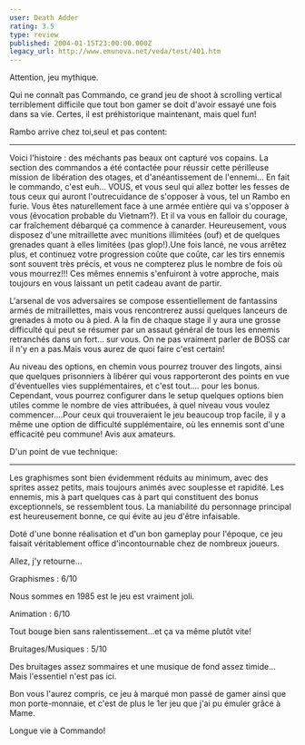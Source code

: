 ```yaml
---
user: Death Adder
rating: 3.5
type: review
published: 2004-01-15T23:00:00.000Z
legacy_url: http://www.emunova.net/veda/test/401.htm
---
```

Attention, jeu mythique.  

  

Qui ne connaît pas Commando, ce grand jeu de shoot à scrolling vertical terriblement difficile que tout bon gamer se doit d'avoir essayé une fois dans sa vie. Certes, il est préhistorique maintenant, mais quel fun!  

  

  

Rambo arrive chez toi,seul et pas content:  

----------------------------------------------------  

Voici l'histoire : des méchants pas beaux ont capturé vos copains. La section des commandos a été contactée pour réussir cette périlleuse mission de libération des otages, et d'anéantissement de l'ennemi... En fait le commando, c'est euh... VOUS, et vous seul qui allez botter les fesses de tous ceux qui auront l'outrecuidance de s'opposer à vous, tel un Rambo en furie. Vous êtes naturellement face à une armée entière qui va s'opposer à vous (évocation probable du Vietnam?). Et il va vous en falloir du courage, car fraîchement débarqué ça commence à canarder. Heureusement, vous disposez d'une mitraillette avec munitions illimitées (ouf) et de quelques grenades quant à elles limitées (pas glop!).Une fois lancé, ne vous arrêtez plus, et continuez votre progression coûte que coûte, car les tirs ennemis sont souvent très précis, et vous ne compterez plus le nombre de fois où vous mourrez!!! Ces mêmes ennemis s'enfuiront à votre approche, mais toujours en vous laissant un petit cadeau avant de partir.  

  

L'arsenal de vos adversaires se compose essentiellement de fantassins armés de mitraillettes, mais vous rencontrerez aussi quelques lanceurs de grenades à moto ou à pied. A la fin de chaque stage il y aura une grosse difficulté qui peut se résumer par un assaut général de tous les ennemis retranchés dans un fort... sur vous. On ne pas vraiment parler de BOSS car il n'y en a pas.Mais vous aurez de quoi faire c'est certain!  

  

Au niveau des options, en chemin vous pourrez trouver des lingots, ainsi que quelques prisonniers à libérer qui vous rapporteront des points en vue d'éventuelles vies supplémentaires, et c'est tout.... pour les bonus. Cependant, vous pourrez configurer dans le setup quelques options bien utiles comme le nombre de vies attribuées, à quel niveau vous voulez commencer....Pour ceux qui trouveraient le jeu beaucoup trop facile, il y a même une option de difficulté supplémentaire, où les ennemis sont d'une efficacité peu commune! Avis aux amateurs.  

  

  

D'un point de vue technique:  

-----------------------------------  

Les graphismes sont bien évidemment réduits au minimum, avec des sprites assez petits, mais toujours animés avec souplesse et rapidité. Les ennemis, mis à part quelques cas à part qui constituent des bonus exceptionnels, se ressemblent tous. La maniabilité du personnage principal est heureusement bonne, ce qui évite au jeu d'être infaisable.  

  

Doté d'une bonne réalisation et d'un bon gameplay pour l'époque, ce jeu faisait véritablement office d'incontournable chez de nombreux joueurs.  

  

Allez, j'y retourne...  

  

Graphismes : 6/10  

Nous sommes en 1985 est le jeu est vraiment joli.  

  

Animation : 6/10  

Tout bouge bien sans ralentissement...et ça va même plutôt vite!  

  

Bruitages/Musiques : 5/10  

Des bruitages assez sommaires et une musique de fond assez timide... Mais l'essentiel n'est pas ici.  

  

Bon vous l'aurez compris, ce jeu à marqué mon passé de gamer ainsi que mon porte-monnaie, et c'est de plus le 1er jeu que j'ai pu émuler grâce à Mame.  

  

Longue vie à Commando!